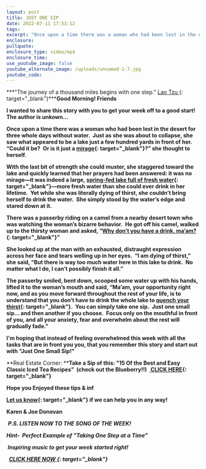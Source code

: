 ```yaml
---
layout: post
title: JUST ONE SIP
date: 2022-07-11 17:53:12
tags:
excerpt: "Once upon a time there was a woman who had been lost in the desert for three whole days without water.\_"
enclosure:
pullquote:
enclosure_type: video/mp4
enclosure_time:
use_youtube_image: false
youtube_alternate_image: /uploads/unnamed-1-7.jpg
youtube_code:
---
```

***"The journey of a thousand miles begins with one step."&nbsp;[Lao Tzu&nbsp;](https://t.e2ma.net/click/2zwluh/q6p3gvi/yw39lq){: target="_blank"}*****Good Morning\! Friends**

**I wanted to share this story with you to get your week off to a good start\! The author is unkown...**

**Once upon a time there was a woman who had been lost in the desert for three whole days without water.&nbsp; Just as she was about to collapse, she saw what appeared to be a lake just a few hundred yards in front of her.&nbsp; “Could it be?&nbsp; Or is it just a&nbsp;[mirage](https://t.e2ma.net/click/2zwluh/q6p3gvi/ep49lq){: target="_blank"}?” she thought to herself.**

**With the last bit of strength she could muster, she staggered toward the lake and quickly learned that her prayers had been answered: it was no mirage—it was indeed a large,&nbsp;[spring-fed lake full of fresh water](https://t.e2ma.net/click/2zwluh/q6p3gvi/uh59lq){: target="_blank"}—more fresh water than she could ever drink in her lifetime.&nbsp; Yet while she was literally dying of thirst, she couldn’t bring herself to drink the water.&nbsp; She simply stood by the water’s edge and stared down at it.**

**There was a passerby riding on a camel from a nearby desert town who was watching the woman’s bizarre behavior.&nbsp; He got off his camel, walked up to the thirsty woman and asked, “[Why don’t you have a drink, ma’am?](https://t.e2ma.net/click/2zwluh/q6p3gvi/aa69lq){: target="_blank"}”**

**She looked up at the man with an exhausted, distraught expression across her face and tears welling up in her eyes.&nbsp; “I am dying of thirst,” she said, “But there is way too much water here in this lake to drink.&nbsp; No matter what I do, I can’t possibly finish it all.”**

**The passerby smiled, bent down, scooped some water up with his hands, lifted it to the woman’s mouth and said, “Ma’am, your opportunity right now, and as you move forward throughout the rest of your life, is to understand that you don’t have to drink the whole lake to&nbsp;[quench your thirst](https://t.e2ma.net/click/2zwluh/q6p3gvi/q269lq){: target="_blank"}.&nbsp; You can simply take one sip.&nbsp; Just one small sip… and then another if you choose.&nbsp; Focus only on the mouthful in front of you, and all your anxiety, fear and overwhelm about the rest will gradually fade.”**

**I'm hoping that instead of feeling overwhelmed this week with all the tasks that are in front you you, that you remember this story and start out with "Just One Small Sip\!"**

**Real Estate Corner:&nbsp;****Take a Sip of this: "15 Of the Best and Easy Classic Iced Tea Recipes"&nbsp; (check out the Blueberry\!\!) &nbsp;[&nbsp;CLICK HERE](https://t.e2ma.net/click/2zwluh/q6p3gvi/6u79lq){: target="_blank"}**

**Hope you Enjoyed these tips & inf**

**[Let us know](https://t.e2ma.net/click/2zwluh/q6p3gvi/mn89lq){: target="_blank"}&nbsp;if we can help you in any way\!&nbsp;**

**Karen & Joe Donovan&nbsp;**

&nbsp;***P.S. LISTEN NOW TO THE SONG OF THE WEEK\!***

***Hint-&nbsp; Perfect Example of "Taking One Step at a Time"***

***&nbsp;Inspiring music to get your week started right\!***

***&nbsp;&nbsp;[CLICK HERE NOW&nbsp;](https://t.e2ma.net/click/2zwluh/q6p3gvi/2f99lq){: target="_blank"}&nbsp; &nbsp; &nbsp; &nbsp; &nbsp;&nbsp;***
